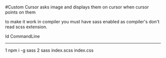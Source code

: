 #Custom Cursor asks image and displays them on cursor when cursor points on them

to make it work in compiler you must have sass enabled as compiler's don't read scss extension.

Id CommandLine
  -- -----------
   1 npm i -g sass
   2 sass index.scss index.css